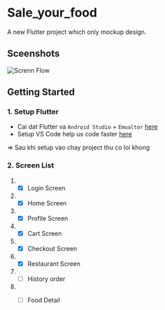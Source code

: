 # Sale_your_food

A new Flutter project which only mockup design.

## Sceenshots

![Screnn Flow](screenshots/screen_flow.gif)

## Getting Started

### 1. Setup Flutter 
 - Cai dat Flutter va `Android Studio` + `Emualtor` [here](https://flutter.dev/docs/get-started/install/windows)
 - Setup VS Code help us code faster [here](https://flutter.dev/docs/get-started/editor?tab=vscode)

=> Sau khi setup vao chay project thu co loi khong

### 2. Screen List

1. - [x] Login Screen
2. - [x] Home Screen
3. - [x] Profile Screen
4. - [x] Cart Screen
5. - [x] Checkout Screen
6. - [x] Restaurant Screen
7. - [ ] History order
8. - [ ] Food Detail

